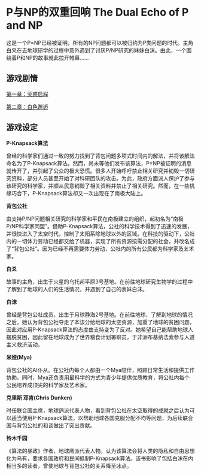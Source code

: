 # P与NP的双重回响 The Dual Echo of P and NP

这是一个P=NP已经被证明，所有的NP问题都可以被归约为P类问题的时代。主角白爻在去地球研学的过程中意外遇到了讨厌P/NP研究的妹妹白沫。由此，一个围绕着P和NP的故事就此拉开帷幕......

## 游戏剧情

[第一章：荧惑启程](https://github.com/yuhan2680/TheDualEchoOfPAndNP/blob/main/script/zh-hans/%E7%AC%AC%E4%B8%80%E7%AB%A0%EF%BC%9A%E8%8D%A7%E6%83%91%E5%90%AF%E7%A8%8B.md)

[第二章：白色邂逅](https://github.com/yuhan2680/TheDualEchoOfPAndNP/blob/main/script/zh-hans/%E7%AC%AC%E4%BA%8C%E7%AB%A0%EF%BC%9A%E7%99%BD%E8%89%B2%E9%82%82%E9%80%85.md)

## 游戏设定

**P-Knapsack算法**

曾经的科学家们通过一致的努力找到了背包问题多项式时间内的解法，并将该解法命名为了P-Knapsack算法。然而，尚未等他们发布该算法，P=NP被证明的消息就传开了，并引起了公众的极大恐慌。很多人开始呼吁禁止相关研究并销毁一切研究资料，部分人员甚至开始了对科研团队的攻击。为此，政府方面派人保护了参与该研究的科学家，并顺从民意销毁了相关资料并禁止了相关研究。然而，在一些机缘巧合下，P-Knapsack算法却又一次出现在了南极大陆上。

**背包公社**

由支持P/NP问题相关研究的科学家和平民在南极建立的组织，起初名为“南极P/NP科学家同盟”。借助P-Knapsack算法，公社的科学技术得到了迅速的发展，并很快进入了太空时代，控制了太阳系除地球以外的区域。在科技的驱动下，公社内的一切体力劳动已经都交给了机器，实现了所有资源按需分配的社会，并改名成了“背包公社”。因为已经不再需要体力劳动，公社内的所有公民都为科学家及艺术家。

**白爻**

故事的主角，出生于火星的乌托邦平原3号基地。在前往地球研究生物学的过程中了解到了地球的人们的生活情况，并遇到了自己的表妹白沫。

**白沫**

曾经是背包公社成员，出生于月球静海2号基地。在前往地球、了解到地球的情况之后，她认为背包公社夺走了本该分给地球的太空资源，加重了地球的贫困问题，因此对应用P-Knapsack算法的态度由支持变为了反对。她希望自己能帮助地球人摆脱贫困，因此留在地球成为了世界粮食计划署职员，于非洲布基纳法索参与人道主义救济活动。

**米娅(Mya)**

背包公社的AI仆从。在公社内每个人都由一个Mya陪伴，照顾日常生活和提供工作协助。同时，Mya还负责用最科学的方式为青少年提供优质教育，将公社内每个公民培养成顶尖的科学家及艺术家。

**克里斯 邓肯(Chris Dunken)**

时任联合国主席，地球鸽派代表人物，看到背包公社在太空取得的成就之后认为可以适当使用P-Knapsack算法，以帮助地球各国克服分配不均等问题，为后续联合国与背包公社的和谈做出了突出贡献。

**铃木千园**

《算法的暴政》作者，地球鹰派代表人物。认为该算法会将人类的隐私和自由思想化为乌有，要求各国政府和民间抵制P-Knapsack算法。该书影响了包括白沫在内相当多的读者，曾使地球与背包公社的关系降至冰点。

